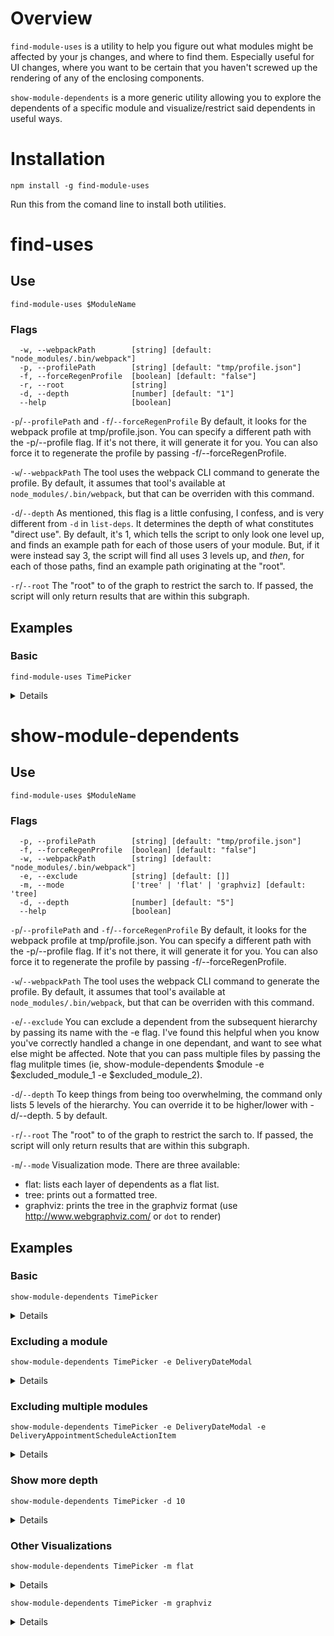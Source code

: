# Overview

`find-module-uses` is a utility to help you figure out what modules might be
affected by your js changes, and where to find them. Especially useful for UI
changes, where you want to be certain that you haven't screwed up the rendering
 of any of the enclosing components.

`show-module-dependents` is a more generic utility allowing you to explore the
dependents of a specific module and visualize/restrict said dependents in
 useful ways.

# Installation

```
npm install -g find-module-uses
```

Run this from the comand line to install both utilities.

# find-uses

## Use


```
find-module-uses $ModuleName
```

### Flags

```
  -w, --webpackPath        [string] [default: "node_modules/.bin/webpack"]
  -p, --profilePath        [string] [default: "tmp/profile.json"]
  -f, --forceRegenProfile  [boolean] [default: "false"]
  -r, --root               [string]
  -d, --depth              [number] [default: "1"]
  --help                   [boolean]
```

`-p`/`--profilePath` and `-f`/`--forceRegenProfile`
By default, it looks for the webpack profile at tmp/profile.json. You can specify a different path with the -p/--profile flag. If it's not there, it will generate it for you. You can also force it to regenerate the profile by passing -f/--forceRegenProfile.

`-w`/`--webpackPath`
The tool uses the webpack CLI command to generate the profile. By default, it assumes that tool's available at `node_modules/.bin/webpack`, but that can be overriden with this command.

`-d`/`--depth`
As mentioned, this flag is a little confusing, I confess, and is very different from `-d` in `list-deps`. It determines the depth of what constitutes "direct use". By default, it's 1, which tells the script to only look one level up, and finds an example path for each of those users of your module. But, if it were instead say 3, the script will find all uses 3 levels up, and *then*, for each of those paths, find an example path originating at the "root".

`-r`/`--root`
The "root" to of the graph to restrict the sarch to. If passed, the script will only return results that are within this subgraph.

## Examples

### Basic
 ```
find-module-uses TimePicker
```

<details>

```
Directly used by:
  ./components/form/DateAndTimeField.jsx
Example path:
  ./dispatch/DispatchApp.jsx
  ./dispatch/components/delivery_orders/RequestsList.jsx
  ./dispatch/components/deliveries/Delivery.jsx
  ./dispatch/components/deliveries/DeliveryHeader.jsx
  ./dispatch/components/deliveries/actionItems/DeliveryActionItems.jsx
  ./dispatch/components/deliveries/DeliveryDateModal.jsx
  ./components/form/DateAndTimeField.jsx
  ./components/form/TimePicker.jsx

Directly used by:
  ./components/form/TimeField.jsx
Example path:
  ./core/CoreApp.jsx
  ./core/components/shipments/show/ShipmentDetailsInterface.jsx
  ./core/components/shipments/ShipmentDetailsLoader.jsx
  ./core/components/shipments/show/ShipmentDetailsContainer.jsx
  ./core/components/shipments/show/ShipmentView.jsx
  ./core/components/shipments/show/ShipmentActionItems.jsx
  ./core/components/shipments/action_items/DeliveryAppointmentScheduleActionItem.jsx
  ./components/form/TimeRangeField.jsx
  ./components/form/TimeField.jsx
  ./components/form/TimePicker.jsx

2 USES FOUND FOR: ./components/form/TimePicker.jsx
```

</details>

# show-module-dependents

## Use

```
find-module-uses $ModuleName
```

### Flags
```
  -p, --profilePath        [string] [default: "tmp/profile.json"]
  -f, --forceRegenProfile  [boolean] [default: "false"]
  -w, --webpackPath        [string] [default: "node_modules/.bin/webpack"]
  -e, --exclude            [string] [default: []]
  -m, --mode               ['tree' | 'flat' | 'graphviz] [default: 'tree]
  -d, --depth              [number] [default: "5"]
  --help                   [boolean]

```

`-p`/`--profilePath` and `-f`/`--forceRegenProfile`
By default, it looks for the webpack profile at tmp/profile.json. You can specify a different path with the -p/--profile flag. If it's not there, it will generate it for you. You can also force it to regenerate the profile by passing -f/--forceRegenProfile.

`-w`/`--webpackPath`
The tool uses the webpack CLI command to generate the profile. By default, it assumes that tool's available at `node_modules/.bin/webpack`, but that can be overriden with this command.

`-e`/`--exclude`
You can exclude a dependent from the subsequent hierarchy by passing its name with the -e flag. I've found this helpful when you know you've correctly handled a change in one dependant, and want to see what else might be affected. Note that you can pass multiple files by passing the flag mulitple times (ie, show-module-dependents $module -e $excluded_module_1 -e $excluded_module_2).

`-d`/`--depth`
To keep things from being too overwhelming, the command only lists 5 levels of the hierarchy. You can override it to be higher/lower with -d/--depth. 5 by default.

`-r`/`--root`
The "root" to of the graph to restrict the sarch to. If passed, the script will only return results that are within this subgraph.

 `-m`/`--mode`
Visualization mode. There are three available:
 * flat: lists each layer of dependents as a flat list.
 * tree: prints out a formatted tree.
 * graphviz: prints the tree in the graphviz format (use http://www.webgraphviz.com/ or `dot` to render)


## Examples

### Basic
 ```
show-module-dependents TimePicker
```

<details>

```
./components/form/TimePicker.jsx
    ./components/form/DateAndTimeField.jsx
        ./dispatch/components/deliveries/DeliveryDateModal.jsx
            ./dispatch/components/deliveries/actionItems/DeliveryActionItems.jsx
                ./dispatch/components/deliveries/DeliveryHeader.jsx
                    ./dispatch/components/deliveries/Delivery.jsx (Excluded, 6 child modules hidden)
    ./components/form/TimeField.jsx
        ./components/form/TimeRangeField.jsx
            ./dispatch/components/deliveries/DeliveryDateModal.jsx
                ./dispatch/components/deliveries/actionItems/DeliveryActionItems.jsx
                    ./dispatch/components/deliveries/DeliveryHeader.jsx (Excluded, 7 child modules hidden)
            ./core/components/shipments/action_items/DeliveryAppointmentScheduleActionItem.jsx
                ./core/components/shipments/show/ShipmentActionItems.jsx
                    ./core/components/shipments/show/ShipmentView.jsx (Excluded, 17 child modules hidden)
    ./components/form/TimePickerContainer.jsx
```

</details>

### Excluding a module

```
show-module-dependents TimePicker -e DeliveryDateModal
```

<details>

```
./components/form/TimePicker.jsx
    ./components/form/DateAndTimeField.jsx
        ./dispatch/components/deliveries/DeliveryDateModal.jsx (Excluded, 9 child modules hidden)
    ./components/form/TimeField.jsx
        ./components/form/TimeRangeField.jsx
            ./dispatch/components/deliveries/DeliveryDateModal.jsx (Excluded, 9 child modules hidden)
            ./core/components/shipments/action_items/DeliveryAppointmentScheduleActionItem.jsx
                ./core/components/shipments/show/ShipmentActionItems.jsx
                    ./core/components/shipments/show/ShipmentView.jsx (Excluded, 17 child modules hidden)
    ./components/form/TimePickerContainer.jsx
```
</details>

### Excluding multiple modules

```
show-module-dependents TimePicker -e DeliveryDateModal -e DeliveryAppointmentScheduleActionItem
```

<details>

```
./components/form/TimePicker.jsx
    ./components/form/DateAndTimeField.jsx
        ./dispatch/components/deliveries/DeliveryDateModal.jsx (Excluded, 9 child modules hidden)
    ./components/form/TimeField.jsx
        ./components/form/TimeRangeField.jsx
            ./dispatch/components/deliveries/DeliveryDateModal.jsx (Excluded, 9 child modules hidden)
            ./core/components/shipments/action_items/DeliveryAppointmentScheduleActionItem.jsx (Excluded, 19 child modules hidden)
    ./components/form/TimePickerContainer.jsx
```
</details>

### Show more depth
```
show-module-dependents TimePicker -d 10
```

<details>

```
./components/form/TimePicker.jsx
    ./components/form/DateAndTimeField.jsx
        ./dispatch/components/deliveries/DeliveryDateModal.jsx
            ./dispatch/components/deliveries/actionItems/DeliveryActionItems.jsx
                ./dispatch/components/deliveries/DeliveryHeader.jsx
                    ./dispatch/components/deliveries/Delivery.jsx
                        ./dispatch/components/delivery_orders/RequestsList.jsx
                            ./dispatch/DispatchApp.jsx
                                ./dispatch/DispatchLoader.jsx
                        ./dispatch/components/carriers/LoadsList.jsx
                            ./dispatch/DispatchApp.jsx
                                ./dispatch/DispatchLoader.jsx
    ./components/form/TimeField.jsx
        ./components/form/TimeRangeField.jsx
            ./dispatch/components/deliveries/DeliveryDateModal.jsx
                ./dispatch/components/deliveries/actionItems/DeliveryActionItems.jsx
                    ./dispatch/components/deliveries/DeliveryHeader.jsx
                        ./dispatch/components/deliveries/Delivery.jsx
                            ./dispatch/components/delivery_orders/RequestsList.jsx
                                ./dispatch/DispatchApp.jsx
                                    ./dispatch/DispatchLoader.jsx
                            ./dispatch/components/carriers/LoadsList.jsx
                                ./dispatch/DispatchApp.jsx
                                    ./dispatch/DispatchLoader.jsx
            ./core/components/shipments/action_items/DeliveryAppointmentScheduleActionItem.jsx
                ./core/components/shipments/show/ShipmentActionItems.jsx
                    ./core/components/shipments/show/ShipmentView.jsx
                        ./core/components/shipments/show/ShipmentDetailsContainer.jsx
                            ./core/components/shipments/ShipmentDetailsLoader.jsx
                                ./core/components/shipments/show/ShipmentDetailsInterface.jsx
                                    ./core/CoreApp.jsx
                                        ./core/CoreLoader.jsx (Excluded, 0 child modules hidden)
                                ./core/components/shipments/index/ShipmentQuickView.jsx
                                    ./core/components/shipments/index/ShipmentListInterface.jsx
                                        ./core/CoreApp.jsx (Excluded, 1 child modules hidden)
                                ./core/components/inbox/InboxShipment.jsx
                                    ./core/components/inbox/InboxInterface.jsx
                                        ./core/CoreApp.jsx (Excluded, 1 child modules hidden)
                                    ./core/components/inbox/InboxNote.jsx
                                        ./core/components/inbox/InboxInterface.jsx (Excluded, 2 child modules hidden)
    ./components/form/TimePickerContainer.jsx
```

</details>

### Other Visualizations
```
show-module-dependents TimePicker -m flat
```

<details>

```
ROOT MODULE:
./components/form/TimePicker.jsx


Level 1
./components/form/DateAndTimeField.jsx
./components/form/TimeField.jsx
./components/form/TimePickerContainer.jsx


Level 2
./dispatch/components/deliveries/DeliveryDateModal.jsx
./components/form/TimeRangeField.jsx


Level 3
./dispatch/components/deliveries/actionItems/DeliveryActionItems.jsx
./core/components/shipments/action_items/DeliveryAppointmentScheduleActionItem.jsx


Level 4
./dispatch/components/deliveries/DeliveryHeader.jsx
./core/components/shipments/show/ShipmentActionItems.jsx


Level 5
./dispatch/components/deliveries/Delivery.jsx
./core/components/shipments/show/ShipmentView.jsx
```
</details>

```
show-module-dependents TimePicker -m graphviz
```

<details>

Note that you probably want to pipe this into http://www.webgraphviz.com/ or `dot`

```
strict digraph {
  "components/form\nTimePicker.jsx" -> "components/form\nDateAndTimeField.jsx";
  "components/form\nTimePicker.jsx" -> "components/form\nTimeField.jsx";
  "components/form\nTimePicker.jsx" -> "components/form\nTimePickerContainer.jsx";
  "components/form\nDateAndTimeField.jsx" -> "dispatch/components/deliveries\nDeliveryDateModal.jsx";
  "dispatch/components/deliveries\nDeliveryDateModal.jsx" -> "dispatch/components/deliveries/actionItems\nDeliveryActionItems.jsx";
  "dispatch/components/deliveries/actionItems\nDeliveryActionItems.jsx" -> "dispatch/components/deliveries\nDeliveryHeader.jsx";
  "dispatch/components/deliveries\nDeliveryHeader.jsx" -> "dispatch/components/deliveries\nDelivery.jsx";
  "components/form\nTimeField.jsx" -> "components/form\nTimeRangeField.jsx";
  "components/form\nTimeRangeField.jsx" -> "dispatch/components/deliveries\nDeliveryDateModal.jsx";
  "components/form\nTimeRangeField.jsx" -> "core/components/shipments/action_items\nDeliveryAppointmentScheduleActionItem.jsx";
  "dispatch/components/deliveries\nDeliveryDateModal.jsx" -> "dispatch/components/deliveries/actionItems\nDeliveryActionItems.jsx";
  "dispatch/components/deliveries/actionItems\nDeliveryActionItems.jsx" -> "dispatch/components/deliveries\nDeliveryHeader.jsx";
  "core/components/shipments/action_items\nDeliveryAppointmentScheduleActionItem.jsx" -> "core/components/shipments/show\nShipmentActionItems.jsx";
  "core/components/shipments/show\nShipmentActionItems.jsx" -> "core/components/shipments/show\nShipmentView.jsx";
}
```
</details>

